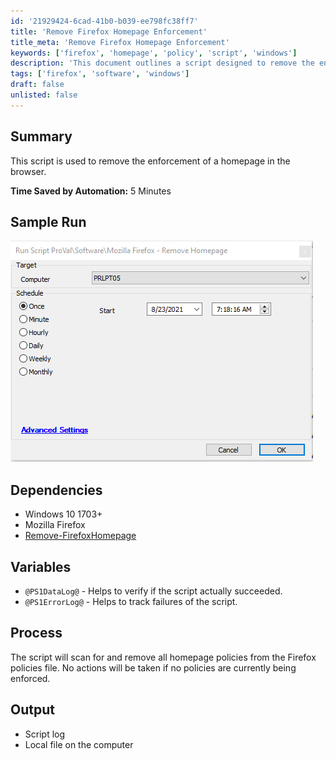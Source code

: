 ```yaml
---
id: '21929424-6cad-41b0-b039-ee798fc38ff7'
title: 'Remove Firefox Homepage Enforcement'
title_meta: 'Remove Firefox Homepage Enforcement'
keywords: ['firefox', 'homepage', 'policy', 'script', 'windows']
description: 'This document outlines a script designed to remove the enforcement of a homepage in the Mozilla Firefox browser. It details the dependencies required, the process involved in scanning and removing homepage policies, and the expected output including logs for success and failure tracking.'
tags: ['firefox', 'software', 'windows']
draft: false
unlisted: false
---
```


## Summary

This script is used to remove the enforcement of a homepage in the browser.

**Time Saved by Automation:** 5 Minutes

## Sample Run

![Sample Run](../../../static/img/Mozilla-Firefox---Remove-Homepage/image_1.png)

## Dependencies

- Windows 10 1703+
- Mozilla Firefox
- [Remove-FirefoxHomepage](<../../powershell/Remove-FirefoxHomepage.md>)

## Variables

- `@PS1DataLog@` - Helps to verify if the script actually succeeded.
- `@PS1ErrorLog@` - Helps to track failures of the script.

## Process

The script will scan for and remove all homepage policies from the Firefox policies file. No actions will be taken if no policies are currently being enforced.

## Output

- Script log
- Local file on the computer

